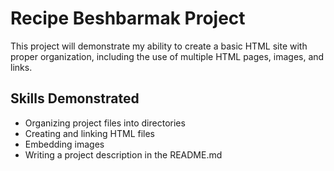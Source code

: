 # Recipe Beshbarmak Project

This project will demonstrate my ability to create a basic HTML site with proper organization, including the use of multiple HTML pages, images, and links.

## Skills Demonstrated
- Organizing project files into directories
- Creating and linking HTML files
- Embedding images
- Writing a project description in the README.md
